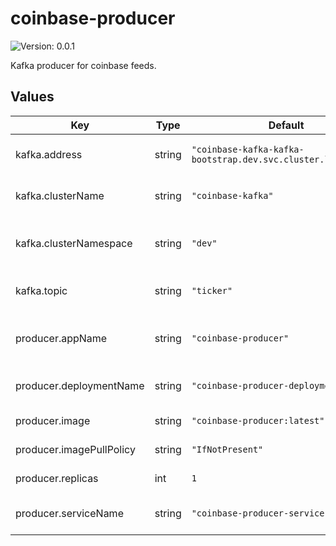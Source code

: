 # coinbase-producer

![Version: 0.0.1](https://img.shields.io/badge/Version-0.0.1-informational?style=flat-square)

Kafka producer for coinbase feeds.

## Values

| Key | Type | Default | Description |
|-----|------|---------|-------------|
| kafka.address | string | `"coinbase-kafka-kafka-bootstrap.dev.svc.cluster.local:9092"` | address of the kafka cluster |
| kafka.clusterName | string | `"coinbase-kafka"` | name of the kafka cluster |
| kafka.clusterNamespace | string | `"dev"` | namespace where kafka is deployed |
| kafka.topic | string | `"ticker"` | the topic to forward data to |
| producer.appName | string | `"coinbase-producer"` | app name linking deployment and service |
| producer.deploymentName | string | `"coinbase-producer-deployment"` | name of deployment in k8s |
| producer.image | string | `"coinbase-producer:latest"` | deployment image |
| producer.imagePullPolicy | string | `"IfNotPresent"` | image pull policy |
| producer.replicas | int | `1` | replicas for deployment |
| producer.serviceName | string | `"coinbase-producer-service"` | name of service in k8s |

